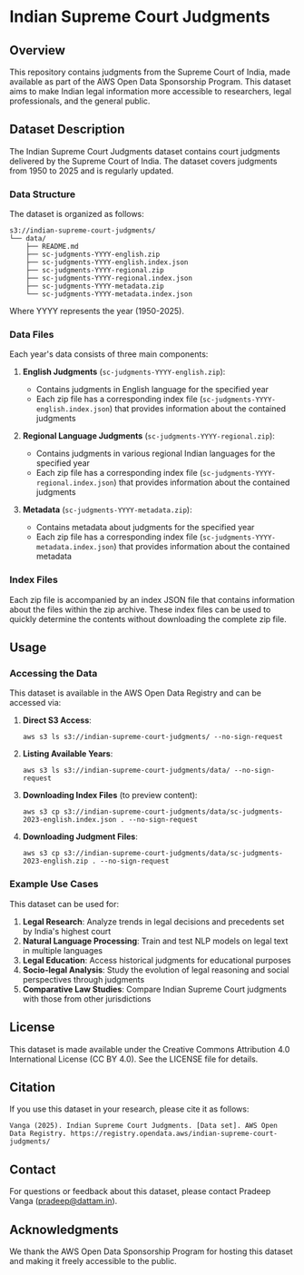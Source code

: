 # Indian Supreme Court Judgments 
## Overview

This repository contains judgments from the Supreme Court of India, made available as part of the AWS Open Data Sponsorship Program. This dataset aims to make Indian legal information more accessible to researchers, legal professionals, and the general public.

## Dataset Description

The Indian Supreme Court Judgments dataset contains court judgments delivered by the Supreme Court of India. The dataset covers judgments from 1950 to 2025 and is regularly updated.

### Data Structure

The dataset is organized as follows:

```
s3://indian-supreme-court-judgments/
└── data/
    ├── README.md
    ├── sc-judgments-YYYY-english.zip
    ├── sc-judgments-YYYY-english.index.json
    ├── sc-judgments-YYYY-regional.zip
    ├── sc-judgments-YYYY-regional.index.json
    ├── sc-judgments-YYYY-metadata.zip
    └── sc-judgments-YYYY-metadata.index.json
```

Where YYYY represents the year (1950-2025).

### Data Files

Each year's data consists of three main components:

1. **English Judgments** (`sc-judgments-YYYY-english.zip`):
   - Contains judgments in English language for the specified year
   - Each zip file has a corresponding index file (`sc-judgments-YYYY-english.index.json`) that provides information about the contained judgments

2. **Regional Language Judgments** (`sc-judgments-YYYY-regional.zip`):
   - Contains judgments in various regional Indian languages for the specified year
   - Each zip file has a corresponding index file (`sc-judgments-YYYY-regional.index.json`) that provides information about the contained judgments

3. **Metadata** (`sc-judgments-YYYY-metadata.zip`):
   - Contains metadata about judgments for the specified year
   - Each zip file has a corresponding index file (`sc-judgments-YYYY-metadata.index.json`) that provides information about the contained metadata

### Index Files

Each zip file is accompanied by an index JSON file that contains information about the files within the zip archive. These index files can be used to quickly determine the contents without downloading the complete zip file.

## Usage

### Accessing the Data

This dataset is available in the AWS Open Data Registry and can be accessed via:

1. **Direct S3 Access**:
   ```
   aws s3 ls s3://indian-supreme-court-judgments/ --no-sign-request
   ```

2. **Listing Available Years**:
   ```
   aws s3 ls s3://indian-supreme-court-judgments/data/ --no-sign-request
   ```

3. **Downloading Index Files** (to preview content):
   ```
   aws s3 cp s3://indian-supreme-court-judgments/data/sc-judgments-2023-english.index.json . --no-sign-request
   ```

4. **Downloading Judgment Files**:
   ```
   aws s3 cp s3://indian-supreme-court-judgments/data/sc-judgments-2023-english.zip . --no-sign-request
   ```

### Example Use Cases

This dataset can be used for:

1. **Legal Research**: Analyze trends in legal decisions and precedents set by India's highest court
2. **Natural Language Processing**: Train and test NLP models on legal text in multiple languages
3. **Legal Education**: Access historical judgments for educational purposes
4. **Socio-legal Analysis**: Study the evolution of legal reasoning and social perspectives through judgments
5. **Comparative Law Studies**: Compare Indian Supreme Court judgments with those from other jurisdictions

## License

This dataset is made available under the Creative Commons Attribution 4.0 International License (CC BY 4.0). See the LICENSE file for details.

## Citation

If you use this dataset in your research, please cite it as follows:

```
Vanga (2025). Indian Supreme Court Judgments. [Data set]. AWS Open Data Registry. https://registry.opendata.aws/indian-supreme-court-judgments/
```

## Contact

For questions or feedback about this dataset, please contact Pradeep Vanga (pradeep@dattam.in).

## Acknowledgments

We thank the AWS Open Data Sponsorship Program for hosting this dataset and making it freely accessible to the public.
